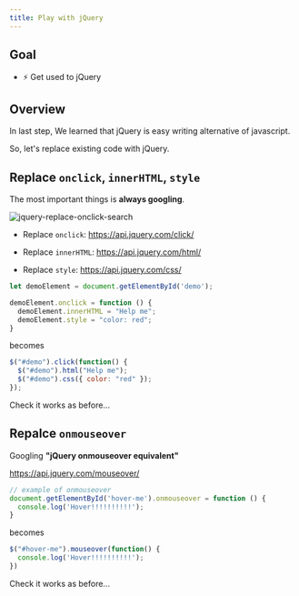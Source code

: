 ```yaml
---
title: Play with jQuery
---
```


## Goal
  - ⚡ Get used to jQuery

## Overview

In last step, We learned that jQuery is easy writing alternative of javascript.

So, let's replace existing code with jQuery.

##  Replace `onclick`, `innerHTML`, `style`

The most important things is **always googling**.

![jquery-replace-onclick-search](https://storage.googleapis.com/coderhackers-assets/the-complete-webdev-with-rails-2020/jquery-guide/jquery-replace-onclick-search.gif)

- Replace `onclick`: https://api.jquery.com/click/

- Replace `innerHTML`: https://api.jquery.com/html/

- Replace `style`: https://api.jquery.com/css/

```js title="Javascript"
let demoElement = document.getElementById('demo');

demoElement.onclick = function () {
  demoElement.innerHTML = "Help me";
  demoElement.style = "color: red";
}
```
becomes

```js title="jQuery"
$("#demo").click(function() {
  $("#demo").html("Help me");
  $("#demo").css({ color: "red" });
});
```

Check it works as before...

## Repalce `onmouseover`
Googling **"jQuery onmouseover equivalent"**

https://api.jquery.com/mouseover/

```js
// example of onmouseover
document.getElementById('hover-me').onmouseover = function () {
  console.log('Hover!!!!!!!!!!');     
}
```

becomes

```js
$("#hover-me").mouseover(function() {
  console.log('Hover!!!!!!!!!!');
})
```

Check it works as before...